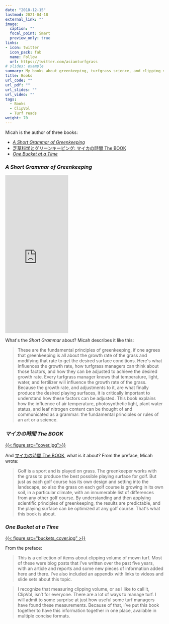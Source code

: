 ```yaml
---
date: "2018-12-15"
lastmod: 2021-04-18
external_link: ""
image:
  caption: ""
  focal_point: Smart
  preview_only: true
links: 
- icon: twitter
  icon_pack: fab
  name: Follow
  url: https://twitter.com/asianturfgrass
# slides: example 
summary: My books about greenkeeping, turfgrass science, and clipping volume.
title: Books
url_code: ""
url_pdf: ""
url_slides: ""
url_video: ""
tags:
  - Books
  - ClipVol
  - Turf reads
weight: 70
---
```


Micah is the author of three books: 

* [*A Short Grammar of Greenkeeping*](https://leanpub.com/short_grammar_of_greenkeeping)
* [芝草科学とグリーンキーピング: マイカの時間 The BOOK](https://www.amazon.co.jp/%E8%8A%9D%E8%8D%89%E7%A7%91%E5%AD%A6%E3%81%A8%E3%82%B0%E3%83%AA%E3%83%BC%E3%83%B3%E3%82%AD%E3%83%BC%E3%83%94%E3%83%B3%E3%82%B0-%E3%83%9E%E3%82%A4%E3%82%AB%E3%81%AE%E6%99%82%E9%96%93-BOOK-%E3%83%9E%E3%82%A4%E3%82%AB-%E3%82%A6%E3%83%83%E3%82%BA/dp/4772841725/ref=sr_1_1?ie=UTF8&qid=1499055117&sr=8-1&keywords=%E3%83%9E%E3%82%A4%E3%82%AB%E3%81%AE%E6%99%82%E9%96%93+The+BOOK)
* [*One Bucket at a Time*](https://www.asianturfgrass.com/buckets/)

### *A Short Grammar of Greenkeeping*

<iframe width="200" height="500" src="https://leanpub.com/short_grammar_of_greenkeeping/embed" frameborder="0" allowtransparency="true"></iframe>

What's the *Short Grammar* about? Micah describes it like this:

> These are the fundamental principles of greenkeeping, if one agrees that greenkeeping is all about the growth rate of the grass and modifying that rate to get the desired surface conditions. Here's what influences the growth rate, how turfgrass managers can think about those factors, and how they can be adjusted to achieve the desired growth rate. Every turfgrass manager knows that temperature, light, water, and fertilizer will influence the growth rate of the grass. Because the growth rate, and adjustments to it, are what finally produce the desired playing surfaces, it is critically important to understand how these factors can be adjusted. This book explains how the influence of air temperature, photosynthetic light, plant water status, and leaf nitrogen content can be thought of and communicated as a grammar: the fundamental principles or rules of an art or a science.

### *マイカの時間 The BOOK*

[{{< figure src="cover.jpg">}}](https://www.amazon.co.jp/%E8%8A%9D%E8%8D%89%E7%A7%91%E5%AD%A6%E3%81%A8%E3%82%B0%E3%83%AA%E3%83%BC%E3%83%B3%E3%82%AD%E3%83%BC%E3%83%94%E3%83%B3%E3%82%B0-%E3%83%9E%E3%82%A4%E3%82%AB%E3%81%AE%E6%99%82%E9%96%93-BOOK-%E3%83%9E%E3%82%A4%E3%82%AB-%E3%82%A6%E3%83%83%E3%82%BA/dp/4772841725/ref=sr_1_1?ie=UTF8&qid=1499055117&sr=8-1&keywords=%E3%83%9E%E3%82%A4%E3%82%AB%E3%81%AE%E6%99%82%E9%96%93+The+BOOK)

And [マイカの時間 The BOOK](https://www.amazon.co.jp/%E8%8A%9D%E8%8D%89%E7%A7%91%E5%AD%A6%E3%81%A8%E3%82%B0%E3%83%AA%E3%83%BC%E3%83%B3%E3%82%AD%E3%83%BC%E3%83%94%E3%83%B3%E3%82%B0-%E3%83%9E%E3%82%A4%E3%82%AB%E3%81%AE%E6%99%82%E9%96%93-BOOK-%E3%83%9E%E3%82%A4%E3%82%AB-%E3%82%A6%E3%83%83%E3%82%BA/dp/4772841725/ref=sr_1_1?ie=UTF8&qid=1499055117&sr=8-1&keywords=%E3%83%9E%E3%82%A4%E3%82%AB%E3%81%AE%E6%99%82%E9%96%93+The+BOOK), what is it about? From the preface, Micah wrote:

> Golf is a sport and is played on grass. The greenkeeper works with the grass to produce the best possible playing surface for golf. But just as each golf course has its own design and setting into the landscape, so also the grass on each golf course is growing in its own soil, in a particular climate, with an innumerable list of differences from any other golf course. By understanding and then applying scientific principles of greenkeeping, the results are predictable, and the playing surface can be optimized at any golf course. That's what this book is about.

### *One Bucket at a Time*

[{{< figure src="buckets_cover.jpg" >}}](https://micahwoods.github.io/buckets/)

From the preface:

> This is a collection of items about clipping volume of mown turf. Most of these were blog posts that I’ve written over the past five years, with an article and reports and some new pieces of information added here and there. I’ve also included an appendix with links to videos and slide sets about this topic.

> I recognize that measuring clipping volume, or as I like to call it, ClipVol, isn’t for everyone. There are a lot of ways to manage turf. I will admit to some surprise at just how useful some turf managers have found these measurements. Because of that, I’ve put this book together to have this information together in one place, available in multiple concise formats.
